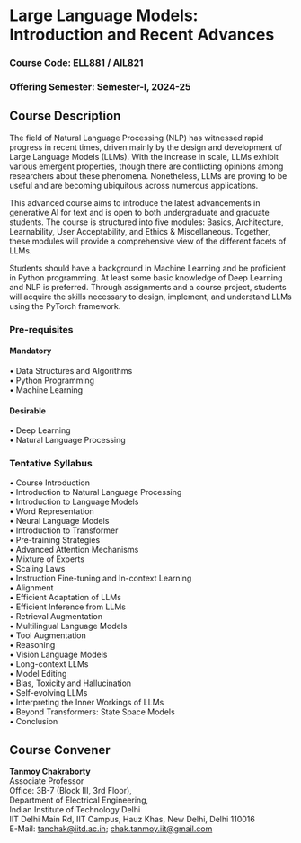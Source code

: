 # Large Language Models: Introduction and Recent Advances 
### Course Code: ELL881 / AIL821
### Offering Semester: Semester-I, 2024-25
## Course Description
The field of Natural Language Processing (NLP) has witnessed rapid progress in recent times, driven mainly by the design and development of Large Language Models (LLMs). With the increase in scale, LLMs exhibit various emergent properties, though there are conflicting opinions among researchers about these phenomena. Nonetheless, LLMs are proving to be useful and are becoming ubiquitous across numerous applications.

This advanced course aims to introduce the latest advancements in generative AI for text and is open to both undergraduate and graduate students. The course is structured into five modules: Basics, Architecture, Learnability, User Acceptability, and Ethics & Miscellaneous. Together, these modules will provide a comprehensive view of the different facets of LLMs.

Students should have a background in Machine Learning and be proficient in Python programming. At least some basic knowledge of Deep Learning and NLP is preferred. Through assignments and a course project, students will acquire the skills necessary to design, implement, and understand LLMs using the PyTorch framework.

### Pre-requisites

#### Mandatory
• Data Structures and Algorithms <br>
• Python Programming <br>
• Machine Learning <br>

#### Desirable
• Deep Learning <br>
• Natural Language Processing <br>

### Tentative Syllabus
• Course Introduction <br>
• Introduction to Natural Language Processing <br>
• Introduction to Language Models <br>
• Word Representation <br>
• Neural Language Models <br>
• Introduction to Transformer <br>
• Pre-training Strategies <br>
• Advanced Attention Mechanisms <br>
• Mixture of Experts <br>
• Scaling Laws <br>
• Instruction Fine-tuning and In-context Learning <br>
• Alignment <br>
• Efficient Adaptation of LLMs <br>
• Efficient Inference from LLMs <br>
• Retrieval Augmentation <br>
• Multilingual Language Models <br>
• Tool Augmentation <br>
• Reasoning <br>
• Vision Language Models <br>
• Long-context LLMs <br>
• Model Editing <br>
• Bias, Toxicity and Hallucination <br>
• Self-evolving LLMs <br>
• Interpreting the Inner Workings of LLMs <br>
• Beyond Transformers: State Space Models <br>
• Conclusion <br>

## Course Convener
**Tanmoy Chakraborty** <br>
Associate Professor <br>
Office: 3B-7 (Block III, 3rd Floor), <br>
Department of Electrical Engineering, <br>
Indian Institute of Technology Delhi <br>
IIT Delhi Main Rd, IIT Campus, Hauz Khas, New Delhi, Delhi 110016 <br>
E-Mail: tanchak@iitd.ac.in; chak.tanmoy.iit@gmail.com <br>
